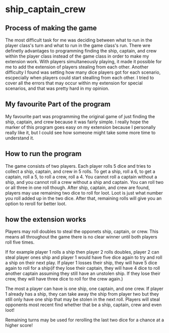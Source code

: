 # ship_captain_crew

## Process of making the game
The most difficult task for me was deciding between what to run in the player class's turn and what to run in the game class's run. There wre definetly advantages to programming finding the ship, captain, and crew within the player class instead of the game class in order to make my extension work. With players simultaneously playing, it made it possible for me to add the extension of players stealing from each other. Another difficulty I found was setting how many dice players got for each scenario, escpecially when players could start stealling from each other. I tried to cover all the errors that may occur within my extension for special scenarios, and that was pretty hard in my opinion. 

## My favourite Part of the program
My favourite part was programming the original game of just finding the ship, captain, and crew because it was fairly simple. I really hope the marker of this program goes easy on my extension because I personally really like it, but I could see how someone might take some more time to understand it. 

## How to run the program
The game consists of two players. Each player rolls 5 dice and tries to collect a ship, captain, and crew in 5 rolls. To get a ship, roll a 6, to get a captain, roll a 5, to roll a crew, roll a 4. You cannot roll a captain without a ship, and you cannot roll a crew without a ship and captain. You can roll two or all three in one roll though.  After ship, captain, and crew are found, players may use remaining two dice to roll for loot. Loot is just what number you roll added up in the two dice. After that, remaining rolls will give you an option to reroll for better loot. 


## how the extension works
Players may roll doubles to steal the opponets ship, captain, or crew. This means all throughout the game there is no clear winner until both players roll five times.


If for example player 1 rolls a ship then player 2 rolls doubles, player 2 can steal player ones ship and player 1 would have five dice again to try and roll a ship on their next play. If player 1 losses their ship, they will have 5 dice again to roll for a ship(if they lose their captain, they will have 4 dice to roll another captain assuming they still have an unstolen ship. If they lose their crew, they will have three dice to roll for the crew again.)

The most a player can have is one ship, one captain, and one crew. If player 1 already has a ship, they can take away the ship from player two but they still only have one ship that may be stolen in the next roll. Players will steal opponents most recent find whether that be a ship, captain, crew and even loot! 

Remaining turns may be used for rerolling the last two dice for a chance at a higher score!